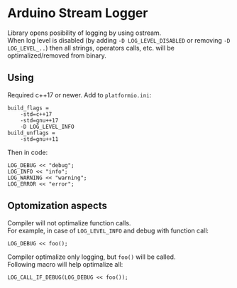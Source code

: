 # Arduino Stream Logger
Library opens posibility of logging by using ostream.\
When log level is disabled (by adding `-D LOG_LEVEL_DISABLED` or removing `-D LOG_LEVEL_..`) then all strings, operators calls, etc. will be optimalized/removed from binary.

## Using
Required c++17 or newer. Add to `platformio.ini`:
```
build_flags =
	-std=c++17
	-std=gnu++17
	-D LOG_LEVEL_INFO
build_unflags =
	-std=gnu++11
```
Then in code:
```
LOG_DEBUG << "debug";
LOG_INFO << "info";
LOG_WARNING << "warning";
LOG_ERROR << "error";
```

## Optomization aspects
Compiler will not optimalize function calls.\
For example, in case of `LOG_LEVEL_INFO` and debug with function call:
```
LOG_DEBUG << foo();
```
Compiler optimalize only logging, but `foo()` will be called.\
Following macro will help optimalize all:
```
LOG_CALL_IF_DEBUG(LOG_DEBUG << foo());
```
